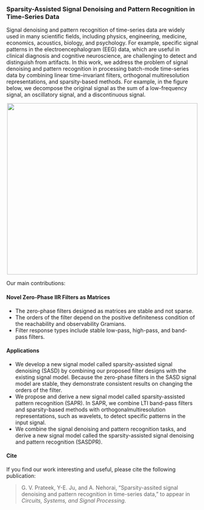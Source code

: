 ### Sparsity-Assisted Signal Denoising and Pattern Recognition in Time-Series Data
Signal denoising and pattern recognition of time-series data are widely used in many scientific fields, including physics, engineering, medicine, economics, acoustics, biology, and psychology. For example, specific signal patterns in the electroencephalogram (EEG) data, which are useful in clinical diagnosis and cognitive neuroscience, are challenging to detect and distinguish from artifacts. In this work, we address the problem of signal denoising and pattern recognition in processing batch-mode time-series data by combining linear time-invariant filters, orthogonal multiresolution representations, and sparsity-based methods. For example, in the figure below, we decompose the original signal as the sum of a low-frequency signal, an oscillatory signal, and a discontinuous signal.

<p align="center">
  <img width="500" height="450" src="https://github.com/prateekgv/sasdpr/blob/master/images/sasdpr.png">
</p>

Our main contributions:

#### Novel Zero-Phase IIR Filters as Matrices
* The zero-phase filters designed as matrices are stable and not sparse.
* The orders of the filter depend on the positive definiteness condition of the reachability and observability Gramians.
* Filter response types include stable low-pass, high-pass, and band-pass filters.

#### Applications
* We develop a new signal model called sparsity-assisted signal denoising (SASD) by combining our proposed filter designs with the existing signal model. Because the zero-phase filters in the SASD signal model are stable, they demonstrate consistent results on changing the orders of the filter.
* We propose and derive a new signal model called sparsity-assisted pattern recognition (SAPR). In SAPR, we combine LTI band-pass filters and sparsity-based methods with orthogonalmultiresolution representations, such as wavelets, to detect specific patterns in the input signal.
* We combine the signal denoising and pattern recognition tasks, and derive a new signal model called the sparsity-assisted signal denoising and pattern recognition (SASDPR).

#### Cite
If you find our work interesting and useful, please cite the following publication:
> G. V. Prateek, Y-E. Ju, and A. Nehorai, “Sparsity-assited signal denoising and pattern recognition in time-series data,” to appear in _Circuits, Systems, and Signal Processing_.
